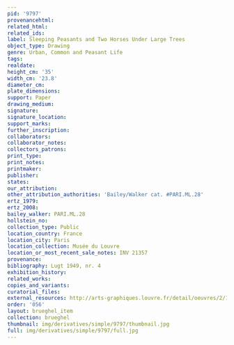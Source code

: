 ```yaml
---
pid: '9797'
provenancehtml:
related_html:
related_ids:
label: Sleeping Peasants and Two Horses Under Large Trees
object_type: Drawing
genre: Urban, Common and Peasant Life
tags:
realdate:
height_cm: '35'
width_cm: '23.8'
diameter_cm:
plate_dimensions:
support: Paper
drawing_medium:
signature:
signature_location:
support_marks:
further_inscription:
collaborators:
collaborator_notes:
collectors_patrons:
print_type:
print_notes:
printmaker:
publisher:
states:
our_attribution:
other_attribution_authorities: 'Bailey/Walker cat. #PARI.ML.28'
ertz_1979:
ertz_2008:
bailey_walker: PARI.ML.28
hollstein_no:
collection_type: Public
location_country: France
location_city: Paris
location_collection: Musée du Louvre
location_or_most_recent_sale_notes: INV 21357
provenance:
bibliography: Lugt 1949, nr. 4
exhibition_history:
related_works:
copies_and_variants:
curatorial_files:
external_resources: http://arts-graphiques.louvre.fr/detail/oeuvres/2/105852-Paysans-endormis-et-deux-chevaux-sous-de-grands-arbres
order: '056'
layout: brueghel_item
collection: brueghel
thumbnail: img/derivatives/simple/9797/thumbnail.jpg
full: img/derivatives/simple/9797/full.jpg
---
```

